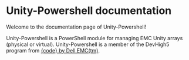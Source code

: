 # Unity-Powershell documentation

Welcome to the documentation page of Unity-Powershell! 

Unity-Powershell is a PowerShell module for managing EMC Unity arrays (physical or virtual).
Unity-Powershell is a member of the DevHigh5 program from [{code} by Dell EMC(tm)](https://github.com/codedellemc/codedellemc.github.io/wiki/DevHigh5-Program-Overview-and-FAQ).

